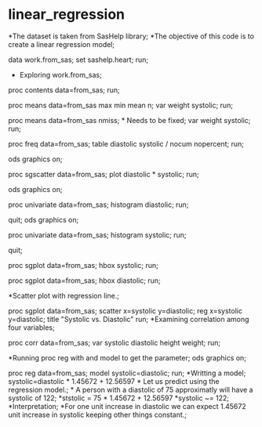 # linear_regression
*The dataset is taken from SasHelp library;
*The objective of this code is to create a linear regression model;

data work.from_sas;
	set sashelp.heart;
run;

* Exploring work.from_sas;

proc contents data=from_sas;
run;

proc means data=from_sas max min mean n;
	var weight systolic;
run;

proc means data=from_sas nmiss;
	* Needs to be fixed;
	var weight systolic;
run;

proc freq data=from_sas;
	table diastolic systolic / nocum nopercent;
run;

ods graphics on;

proc sgscatter data=from_sas;
	plot diastolic * systolic;
run;

ods graphics on;

proc univariate data=from_sas;
	histogram diastolic;
run;

quit;
ods graphics on;

proc univariate data=from_sas;
	histogram systolic;
run;

quit;

proc sgplot data=from_sas;
	hbox systolic;
run;

proc sgplot data=from_sas;
	hbox diastolic;
run;

*Scatter plot with regression line.;

proc sgplot data=from_sas;
	scatter x=systolic y=diastolic;
	reg x=systolic y=diastolic;
	title "Systolic vs. Diastolic" run;
	*Examining correlation among four variables;

proc corr data=from_sas;
	var systolic diastolic height weight;
run;

*Running proc reg with and model to get the parameter;
ods graphics on;

proc reg data=from_sas;
	model systolic=diastolic;
	run;
	*Writting a model;
	systolic=diastolic * 1.45672 + 12.56597 * Let us predict using the regression 
		model.;
	* A person with a diastolic of 75 approximatly will have a systolic of 122;
	*ststolic = 75 * 1.45672 + 12.56597
*systolic ~= 122;
	*Interpretation;
	*For one unit increase in diastolic we can expect 1.45672 unit increase in systolic keeping other things constant.;
